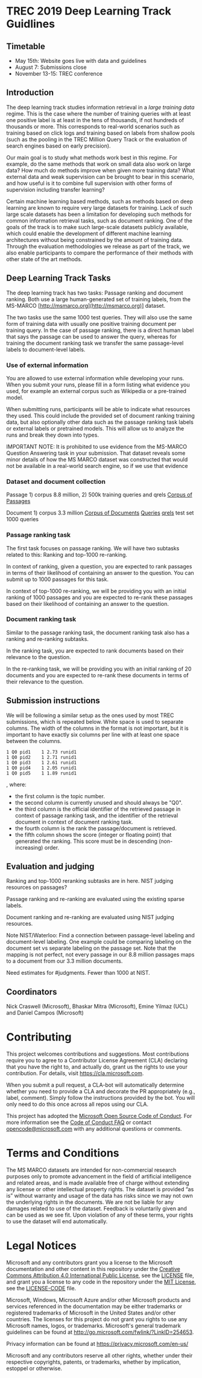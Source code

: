 # TREC 2019 Deep Learning Track Guidlines

## Timetable

* May 15th:                Website goes live with data and guidelines
* August 7:          Submissions close
* November 13-15:     TREC conference

## Introduction

The deep learning track studies information retrieval in a *large training data* regime. This is the case where the number of training queries with at least one positive label is at least in the tens of thousands, if not hundreds of thousands or more. This corresponds to real-world scenarios such as training based on click logs and training based on labels from shallow pools (such as the pooling in the TREC Million Query Track or the evaluation of search engines based on early precision).

Our main goal is to study what methods work best in this regime. For example, do the same methods that work on small data also work on large data? How much do methods improve when given more training data? What external data and weak supervision can be brought to bear in this scenario, and how useful is it to combine full supervision with other forms of supervision including transfer learning?

Certain machine learning based methods, such as methods based on deep learning are known to require very large datasets for training. Lack of such large scale datasets has been a limitation for developing such methods for common information retrieval tasks, such as document ranking.  One of the goals of the track is to make such large-scale datasets publicly available, which could enable the development of different machine learning architectures without being constrained by the amount of training data. Through the evaluation methodologies we release as part of the track, we also enable participants to compare the performance of their methods with other state of the art methods.

## Deep Learning Track Tasks

The deep learning track has two tasks: Passage ranking and document ranking. Both use a large human-generated set of training labels, from the MS-MARCO [http://msmarco.org](http://msmarco.org)] dataset.

The two tasks use the same 1000 test queries. They will also use the same form of training data with usually one positive training document per training query. In the case of passage ranking, there is a direct human label that says the passage can be used to answer the query, whereas for training the document ranking task we transfer the same passage-level labels to document-level labels.

### Use of external information

You are allowed to use external information while developing your runs. When you submit your runs, please fill in a form listing what evidence you used, for example an external corpus such as Wikipedia or a pre-trained model.

When submitting runs, participants will be able to indicate what resources they used. This could include the provided set of document ranking training data, but also optionally other data such as the passage ranking task labels or external labels or pretrained models. This will allow us to analyze the runs and break they down into types.

IMPORTANT NOTE: It is prohibited to use evidence from the MS-MARCO Question Answering task in your submission. That dataset reveals some minor details of how the MS MARCO dataset was constructed that would not be available in a real-world search engine, so if we use that evidence 

### Dataset and document collection

Passage 1) corpus 8.8 million, 2) 500k training queries and qrels
[Corpus of Passages](https://msmarco.blob.core.windows.net/msmarcoranking/collection.tar.gz)


Document 1) corpus 3.3 million
[Corpus of Documents](https://msmarco.blob.core.windows.net/msmarcoranking/fulldocs.tsv.gz)
[Queries](https://msmarco.blob.core.windows.net/msmarcoranking/queries.tar.gz)
[qrels](https://msmarco.blob.core.windows.net/msmarcoranking/qrels.train.tsv)
test set 1000 queries

### Passage ranking task
The first task focuses on passage ranking. We will have two subtasks related to this: Ranking and top-1000 re-ranking.

In context of ranking, given a question, you are expected to rank passages in terms of their likelihood of containing an answer to the question. You can submit up to 1000 passages for this task.

In context of top-1000 re-ranking, we will be providing you with an initial ranking of 1000 passages and you are expected to re-rank these passages based on their likelihood of containing an answer to the question. 

### Document ranking task

Similar to the passage ranking task, the document ranking task also has a ranking and re-ranking subtasks.

In the ranking task, you are expected to rank documents based on their relevance to the question.

In the re-ranking task, we will be providing you with an initial ranking of 20 documents and you are expected to re-rank these documents in terms of their relevance to the question.

## Submission instructions

We will be following a similar setup as the ones used by most TREC submissions, which is repeated below. White space is used to separate columns. The width of the columns in the format is not important, but it is important to have exactly six columns per line with at least one space between the columns.

```text
1 Q0 pid1    1 2.73 runid1
1 Q0 pid2    1 2.71 runid1
1 Q0 pid3    1 2.61 runid1
1 Q0 pid4    1 2.05 runid1
1 Q0 pid5    1 1.89 runid1
```
, where:

* the first column is the topic number.
* the second column is currently unused and should always be "Q0".
* the third column is the official identifier of the retrieved passage in context of passage ranking task, and the identifier of the retrieval document in context of document ranking task. 
* the fourth column is the rank the passage/document is retrieved.
* the fifth column shows the score (integer or floating point) that generated the ranking. This score must be in descending (non-increasing) order.

## Evaluation and judging

Ranking and top-1000 reranking subtasks are in here. NIST judging resources on passages?

Passage ranking and re-ranking are evaluated using the existing sparse labels.

Document ranking and re-ranking are evaluated using NIST judging resources.

Note NIST/Waterloo: Find a connection between passage-level labeling and document-level labeling. One example could be comparing labeling on the document set vs separate labeling on the passage set. Note that the mapping is not perfect, not every passage in our 8.8 million passages maps to a document from our 3.3 million documents. 

Need estimates for #judgments. Fewer than 1000 at NIST.

## Coordinators

Nick Craswell (Microsoft), Bhaskar Mitra (Microsoft), Emine Yilmaz (UCL) and Daniel Campos (Microsoft)

# Contributing

This project welcomes contributions and suggestions.  Most contributions require you to agree to a
Contributor License Agreement (CLA) declaring that you have the right to, and actually do, grant us
the rights to use your contribution. For details, visit https://cla.microsoft.com.

When you submit a pull request, a CLA-bot will automatically determine whether you need to provide
a CLA and decorate the PR appropriately (e.g., label, comment). Simply follow the instructions
provided by the bot. You will only need to do this once across all repos using our CLA.

This project has adopted the [Microsoft Open Source Code of Conduct](https://opensource.microsoft.com/codeofconduct/).
For more information see the [Code of Conduct FAQ](https://opensource.microsoft.com/codeofconduct/faq/) or
contact [opencode@microsoft.com](mailto:opencode@microsoft.com) with any additional questions or comments.

# Terms and Conditions
The MS MARCO datasets are intended for non-commercial research purposes only to promote advancement in the field of artificial intelligence and related areas, and is made available free of charge without extending any license or other intellectual property rights. The dataset is provided “as is” without warranty and usage of the data has risks since we may not own the underlying rights in the documents. We are not be liable for any damages related to use of the dataset. Feedback is voluntarily given and can be used as we see fit. Upon violation of any of these terms, your rights to use the dataset will end automatically.

# Legal Notices

Microsoft and any contributors grant you a license to the Microsoft documentation and other content
in this repository under the [Creative Commons Attribution 4.0 International Public License](https://creativecommons.org/licenses/by/4.0/legalcode),
see the [LICENSE](LICENSE) file, and grant you a license to any code in the repository under the [MIT License](https://opensource.org/licenses/MIT), see the
[LICENSE-CODE](LICENSE-CODE) file.

Microsoft, Windows, Microsoft Azure and/or other Microsoft products and services referenced in the documentation
may be either trademarks or registered trademarks of Microsoft in the United States and/or other countries.
The licenses for this project do not grant you rights to use any Microsoft names, logos, or trademarks.
Microsoft's general trademark guidelines can be found at http://go.microsoft.com/fwlink/?LinkID=254653.

Privacy information can be found at https://privacy.microsoft.com/en-us/

Microsoft and any contributors reserve all other rights, whether under their respective copyrights, patents,
or trademarks, whether by implication, estoppel or otherwise.
